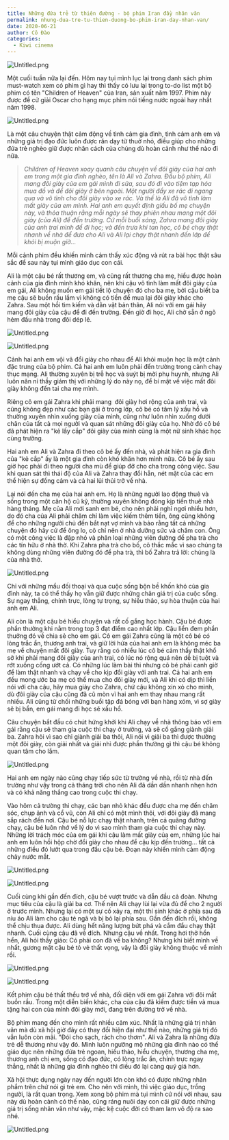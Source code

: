 ```yaml
---
title: Những đứa trẻ từ thiên đường - bộ phim Iran đầy nhân văn
permalink: nhung-dua-tre-tu-thien-duong-bo-phim-iran-day-nhan-van/
date: 2020-06-21
author: Cô Đào
categories:
  - Kiwi cinema
---
```


![Untitled.png](/images/b8b9dec8-4a09-4f22-a1a6-f7b62e750931/Untitled_5.png)

Một cuối tuần nữa lại đến. Hôm nay tụi mình lục lại trong danh sách phim must-watch xem có phim gì hay thì thấy có lưu lại trong to-do list một bộ phim có tên "Children of Heaven" của Iran, sản xuất năm 1997. Phim này được đề cử giải Oscar cho hạng mục phim nói tiếng nước ngoài hay nhất năm 1998.

![Untitled.png](/images/b8b9dec8-4a09-4f22-a1a6-f7b62e750931/Untitled_6.png)

Là một câu chuyện thật cảm động về tình cảm gia đình, tình cảm anh em và những giá trị đạo đức luôn được răn dạy từ thuở nhỏ, điều giúp cho những đứa trẻ nghèo giữ được nhân cách của chúng dù hoàn cảnh như thế nào đi nữa.

> _Children of Heaven xoay quanh câu chuyện về đôi giày của hai anh em trong một gia đình nghèo, tên là Ali và Zahra. Đầu bộ phim, Ali mang đôi giày của em gái mình đi sửa, sau đó đi vào tiệm tạp hóa mua đồ và để đôi giày ở bên ngoài. Một người đẩy xe rác đi ngang qua và vô tình cho đôi giày vào xe rác. Và thế là Ali đã vô tình làm mất giày của em mình. Hai anh em quyết định giấu bố mẹ chuyện này, và thỏa thuận rằng mỗi ngày sẽ thay phiên nhau mang một đôi giày (của Ali) để đến trường. Cứ mỗi buổi sáng, Zahra mang đôi giày của anh trai mình để đi học; và đến trưa khi tan học, cô bé chạy thật nhanh về nhà để đưa cho Ali và Ali lại chạy thật nhanh đến lớp để khỏi bị muộn giờ…_

Mỗi cảnh phim đều khiến mình cảm thấy xúc động và rút ra bài học thật sâu sắc để sau này tụi mình giáo dục con cái.

Ali là một cậu bé rất thương em, và cũng rất thương cha mẹ, hiểu được hoàn cảnh của gia đình mình khó khăn, nên khi cậu vô tình làm mất đôi giày của em gái, Ali không muốn em gái tiết lộ chuyện đó cho ba mẹ, bởi cậu biết ba mẹ cậu sẽ buồn rầu lắm vì không có tiền để mua lại đôi giày khác cho Zahra. Sau một hồi tìm kiếm và dằn vặt bản thân, Ali nói với em gái hãy mang đôi giày của cậu để đi đến trường. Đến giờ đi học, Ali chờ sẵn ở ngõ hẻm đầu nhà trong đôi dép lê.

![Untitled.png](/images/b8b9dec8-4a09-4f22-a1a6-f7b62e750931/Untitled_7.png)

![Untitled.png](/images/b8b9dec8-4a09-4f22-a1a6-f7b62e750931/Untitled_8.png)

Cảnh hai anh em vội vã đổi giày cho nhau để Ali khỏi muộn học là một cảnh đặc trưng của bộ phim. Cả hai anh em luôn phải đến trường trong cảnh chạy thục mạng. Ali thường xuyên bị trễ học và suýt bị mời phụ huynh, nhưng Ali luôn năn nỉ thầy giám thị với những lý do này nọ, để bí mật về việc mất đôi giày không đến tai cha mẹ mình.

Riêng cô em gái Zahra khi phải mang  đôi giày hơi rộng của anh trai, và cũng không đẹp như các bạn gái ở trong lớp, cô bé có tâm lý xấu hổ và thường xuyên nhìn xuống giày của mình, cũng như luôn nhìn xuống dưới chân của tất cả mọi người và quan sát những đôi giày của họ. Nhờ đó cô bé đã phát hiện ra "kẻ lấy cắp" đôi giày của mình cũng là một nữ sinh khác học cùng trường.

Hai anh em Ali và Zahra đi theo cô bé ấy đến nhà, và phát hiện ra gia đình của "kẻ cắp" ấy là một gia đình còn khó khăn hơn mình nữa. Cô bé ấy sau giờ học phải đi theo người cha mù để giúp đỡ cho cha trong công việc. Sau khi quan sát thì thái độ của Ali và Zahra thay đổi hẳn, nét mặt của các em thể hiện sự đồng cảm và cả hai lủi thủi trở về nhà.

Lại nói đến cha mẹ của hai anh em. Họ là những người lao động thuê và sống trong một căn hộ cũ kỹ, thường xuyên không đóng kịp tiền thuê nhà hàng tháng. Mẹ của Ali mới sanh em bé, cho nên phải nghỉ ngơi nhiều hơn, do đó cha của Ali phải chăm chỉ làm việc kiếm thêm tiền, ông cũng không để cho những ngưởi chủ đến bắt nạt vợ mình và bảo rằng tất cả những chuyện đó hãy cứ để ông lo, cô chỉ nên ở nhà dưỡng sức và chăm con. Ông có một công việc là đập nhỏ và phân loại những viên đường để pha trà cho các tín hữu ở nhà thờ. Khi Zahra pha trà cho bố, cô thắc mắc vì sao chúng ta không dùng những viên đường đó để pha trà, thì bố Zahra trả lời: chúng là của nhà thờ.

![Untitled.png](/images/b8b9dec8-4a09-4f22-a1a6-f7b62e750931/Untitled_9.png)

Chỉ với những mẩu đối thoại và qua cuộc sống bộn bề khốn khó của gia đình này, ta có thể thấy họ vẫn giữ được những chân giá trị của cuộc sống. Sự ngay thẳng, chính trực, lòng tự trọng, sự hiếu thảo, sự hòa thuận của hai anh em Ali.

Ali còn là một cậu bé hiểu chuyện và rất cố gắng học hành. Cậu bé được phần thưởng khi nằm trong top 3 đạt điểm cao nhất lớp. Cậu liền đem phần thưởng đó về chia sẻ cho em gái. Cô em gái Zahra cũng là một cô bé có lòng trắc ẩn, thương anh trai, và giữ lời hứa của hai anh em là không méc ba mẹ về chuyện mất đôi giày. Tuy rằng có nhiều lúc cô bé cảm thấy thật khổ sở khi phải mang đôi giày của anh trai, có lúc nó rộng quá nên dễ bị tuột và rớt xuống cống ướt cả. Có những lúc làm bài thi nhưng cô bé phải canh giờ để làm thật nhanh và chạy về cho kịp đổi giày với anh trai. Cả hai anh em đều mong ước ba mẹ có thể mua cho đôi giày mới, và Ali khi có dịp thì liền nói với cha cậu, hãy mua giày cho Zahra, chứ cậu không xin xỏ cho mình, dù đôi giày của cậu cũng đã cũ mòn vì hai anh em thay nhau mang rất nhiều. Ali cũng từ chối những buổi tập đá bóng với bạn hàng xóm, vì sợ giày sẽ bị bẩn, em gái mang đi học sẽ xấu hổ.

Câu chuyện bắt đầu có chút hứng khởi khi Ali chạy về nhà thông báo với em gái rằng cậu sẽ tham gia cuộc thi chạy ở trường, và sẽ cố gắng giành giải ba. Zahra hỏi vì sao chỉ giành giải ba thôi, Ali nói vì giải ba thì được thưởng một đôi giày, còn giải nhất và giải nhì được phần thường gì thì cậu bé không quan tâm cho lắm.

![Untitled.png](/images/b8b9dec8-4a09-4f22-a1a6-f7b62e750931/Untitled_10.png)

Hai anh em ngày nào cũng chạy tiếp sức từ trường về nhà, rồi từ nhà đến trường như vậy trong cả tháng trời cho nên Ali đã dần dần nhanh nhẹn hơn và có khả năng thắng cao trong cuộc thi chạy.

Vào hôm cả trường thi chạy, các bạn nhỏ khác đều được cha mẹ đến chăm sóc, chụp ảnh và cổ vũ, còn Ali chỉ có một mình thôi, với đôi giày đã mang sắp rách đến nơi. Cậu bé nỗ lực chạy thật nhanh, trên cả quãng đường chạy, cậu bé luôn nhớ về lý do vì sao mình tham gia cuộc thi chạy này. Những lời trách móc của em gái khi cậu làm mất giày của em, những lúc hai anh em luôn hồi hộp chờ đổi giày cho nhau để cậu kịp đến trường... tất cả những điều đó lướt qua trong đầu cậu bé. Đoạn này khiến mình cảm động chảy nước mắt.

![Untitled.png](/images/b8b9dec8-4a09-4f22-a1a6-f7b62e750931/Untitled_11.png)

![Untitled.png](/images/b8b9dec8-4a09-4f22-a1a6-f7b62e750931/Untitled_12.png)

Cuối cùng khi gần đến đích, cậu bé vượt trước và dẫn đầu cả đoàn. Nhưng mục tiêu của cậu là giải ba cơ. Thế nên Ali chạy lùi lại vừa đủ để cho 2 người ở trước mình. Nhưng lại có một sự cố xảy ra, một thí sinh khác ở phía sau đã níu áo Ali làm cho cậu té ngã và bị bỏ lại phía sau. Gần đến đích rồi, không thể chịu thua được. Ali dùng hết năng lượng bứt phá và cắm đầu chạy thật nhanh. Cuối cùng cậu đã về đích. Nhưng cậu về nhất. Trong hơi thở hổn hển, Ali hỏi thầy giáo: Có phải con đã về ba không? Nhưng khi biết mình về nhất, gương mặt cậu bé tỏ vẻ thất vọng, vậy là đôi giày không thuộc về mình rồi.

![Untitled.png](/images/b8b9dec8-4a09-4f22-a1a6-f7b62e750931/Untitled_13.png)

![Untitled.png](/images/b8b9dec8-4a09-4f22-a1a6-f7b62e750931/Untitled_14.png)

Kết phim cậu bé thất thểu trở về nhà, đối diện với em gái Zahra với đôi mắt buồn rầu. Trong một diễn biến khác, cha của cậu đã kiếm được tiền và mua tặng hai con của mình đôi giày mới, đang trên đường trở về nhà.

Bộ phim mang đến cho mình rất nhiều cảm xúc. Nhất là những giá trị nhân văn mà dù xã hội giờ đây có thay đổi hiện đại như thế nào, những giá trị đó vẫn luôn còn mãi. "Đói cho sạch, rách cho thơm". Ali và Zahra là những đứa trẻ dễ thương như vậy đó. Mình luôn ngưỡng mộ những gia đình nào có thể giáo dục nên những đứa trẻ ngoan, hiếu thảo, hiểu chuyện, thương cha mẹ, thương anh chị em, sống có đạo đức, có lòng trắc ẩn, chính trực ngay thẳng, nhất là những gia đình nghèo thì điều đó lại càng quý giá hơn.

Xã hội thực dụng ngày nay đến người lớn còn khó có được những nhân phẩm trên chứ nói gì trẻ em. Cho nên với mình, thì việc giáo dục, trồng người, là rất quan trọng. Xem xong bộ phim mà tụi mình cứ nói với nhau, sau này dù hoàn cảnh có thế nào, cũng ráng nuôi dạy con cái giữ được những giá trị sống nhân văn như vậy, mặc kệ cuộc đời có tham lam vô độ ra sao nhé.

![Untitled.png](/images/b8b9dec8-4a09-4f22-a1a6-f7b62e750931/Untitled_15.png)
